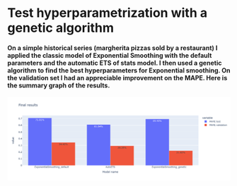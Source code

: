 # Test hyperparametrization with a genetic algorithm

#### On a simple historical series (margherita pizzas sold by a restaurant) I applied the classic model of Exponential Smoothing with the default parameters and the automatic ETS of stats model. I then used a genetic algorithm to find the best hyperparameters for Exponential smoothing. On the validation set I had an appreciable improvement on the MAPE. Here is the summary graph of the results.
![Image](final_results.png?raw=true)
